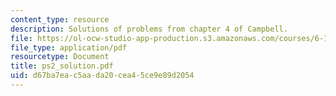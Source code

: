 ```yaml
---
content_type: resource
description: Solutions of problems from chapter 4 of Campbell.
file: https://ol-ocw-studio-app-production.s3.amazonaws.com/courses/6-152j-micro-nano-processing-technology-fall-2005/d67ba7eac5aada20cea45ce9e89d2054_ps2_solution.pdf
file_type: application/pdf
resourcetype: Document
title: ps2_solution.pdf
uid: d67ba7ea-c5aa-da20-cea4-5ce9e89d2054
---
```

